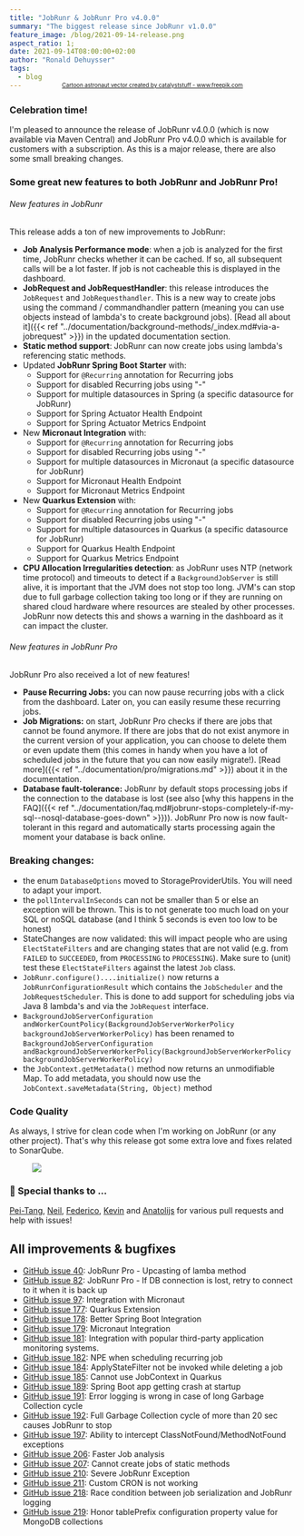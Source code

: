 ```yaml
---
title: "JobRunr & JobRunr Pro v4.0.0"
summary: "The biggest release since JobRunr v1.0.0"
feature_image: /blog/2021-09-14-release.png
aspect_ratio: 1;
date: 2021-09-14T08:00:00+02:00
author: "Ronald Dehuysser"
tags:
  - blog
---
```

<div style="text-align: center;margin: -2em 0 2em;">
<small style="font-size: 70%;"><a href='https://www.freepik.com/vectors/cartoon-astronaut'>Cartoon astronaut vector created by catalyststuff - www.freepik.com</a></small>
</div>

### Celebration time!
I'm pleased to announce the release of JobRunr v4.0.0 (which is now available via Maven Central) and JobRunr Pro v4.0.0 which is available for customers with a subscription. As this is a major release, there are also some small breaking changes.

### Some great new features to both JobRunr and JobRunr Pro!
###### New features in JobRunr
This release adds a ton of new improvements to JobRunr:
- __Job Analysis Performance mode__: when a job is analyzed for the first time, JobRunr checks whether it can be cached. If so, all subsequent calls will be a lot faster. If job is not cacheable this is displayed in the dashboard.
- __JobRequest and JobRequestHandler__: this release introduces the `JobRequest` and `JobRequesthandler`. This is a new way to create jobs using the command / commandhandler pattern (meaning you can use objects instead of lambda's to create background jobs). [Read all about it]({{< ref "../documentation/background-methods/_index.md#via-a-jobrequest" >}}) in the updated documentation section.
- __Static method support__: JobRunr can now create jobs using lambda's referencing static methods. 
- Updated __JobRunr Spring Boot Starter__ with:
  - Support for `@Recurring` annotation for Recurring jobs
  - Support for disabled Recurring jobs using "-"
  - Support for multiple datasources in Spring (a specific datasource for JobRunr)
  - Support for Spring Actuator Health Endpoint
  - Support for Spring Actuator Metrics Endpoint
- New __Micronaut Integration__ with:
  - Support for `@Recurring` annotation for Recurring jobs
  - Support for disabled Recurring jobs using "-"
  - Support for multiple datasources in Micronaut (a specific datasource for JobRunr)
  - Support for Micronaut Health Endpoint
  - Support for Micronaut Metrics Endpoint
- New __Quarkus Extension__ with:
  - Support for `@Recurring` annotation for Recurring jobs
  - Support for disabled Recurring jobs using "-"
  - Support for multiple datasources in Quarkus (a specific datasource for JobRunr)
  - Support for Quarkus Health Endpoint
  - Support for Quarkus Metrics Endpoint
- __CPU Allocation Irregularities detection__: as JobRunr uses NTP (network time protocol) and timeouts to detect if a `BackgroundJobServer` is still alive, it is important that the JVM does not stop too long. JVM's can stop due to full garbage collection taking too long or if they are running on shared cloud hardware where resources are stealed by other processes. JobRunr now detects this and shows a warning in the dashboard as it can impact the cluster.


###### New features in JobRunr Pro
JobRunr Pro also received a lot of new features!
- __Pause Recurring Jobs:__ you can now pause recurring jobs with a click from the dashboard. Later on, you can easily resume these recurring jobs.
- __Job Migrations:__ on start, JobRunr Pro checks if there are jobs that cannot be found anymore. If there are jobs that do not exist anymore in the current version of your application, you can choose to delete them or even update them (this comes in handy when you have a lot of scheduled jobs in the future that you can now easily migrate!). [Read more]({{< ref "../documentation/pro/migrations.md" >}}) about it in the documentation.
- __Database fault-tolerance:__ JobRunr by default stops processing jobs if the connection to the database is lost (see also [why this happens in the FAQ]({{< ref "../documentation/faq.md#jobrunr-stops-completely-if-my-sql--nosql-database-goes-down" >}})). JobRunr Pro now is now fault-tolerant in this regard and automatically starts processing again the moment your database is back online.

### Breaking changes:
- the enum `DatabaseOptions` moved to StorageProviderUtils. You will need to adapt your import.
- the `pollIntervalInSeconds` can not be smaller than 5 or else an exception will be thrown. This is to not generate too much load on your SQL or noSQL database (and I think 5 seconds is even too low to be honest)
- StateChanges are now validated: this will impact people who are using `ElectStateFilters` and are changing states that are not valid (e.g. from `FAILED` to `SUCCEEDED`, from `PROCESSING` to `PROCESSING`). Make sure to (unit) test these `ElectStateFilters` against the latest `Job` class.
- `JobRunr.configure()....initialize()` now returns a `JobRunrConfigurationResult` which contains the `JobScheduler` and the `JobRequestScheduler`. This is done to add support for scheduling jobs via Java 8 lambda's and via the `JobRequest` interface.
- `BackgroundJobServerConfiguration andWorkerCountPolicy(BackgroundJobServerWorkerPolicy backgroundJobServerWorkerPolicy)` has been renamed to `BackgroundJobServerConfiguration andBackgroundJobServerWorkerPolicy(BackgroundJobServerWorkerPolicy backgroundJobServerWorkerPolicy)`
- the `JobContext.getMetadata()` method now returns an unmodifiable Map. To add metadata, you should now use the `JobContext.saveMetadata(String, Object)` method

### Code Quality
As always, I strive for clean code when I'm working on JobRunr (or any other project). That's why this release got some extra love and fixes related to SonarQube.
<figure>
<img src="/blog/2021-07-04-sonarqube.png" class="kg-image">
</figure>

### 👏 Special thanks to ...
[Pei-Tang](https://github.com/tan9), [Neil](https://github.com/neildeng), [Federico](https://github.com/fcavalieri), [Kevin](https://github.com/kfowler) and [Anatolijs](https://github.com/sa1nt) for various pull requests and help with issues!

## All improvements & bugfixes
- [GitHub issue 40](https://github.com/jobrunr/jobrunr/issues/40): JobRunr Pro - Upcasting of lamba method 
- [GitHub issue 82](https://github.com/jobrunr/jobrunr/issues/82): JobRunr Pro - If DB connection is lost, retry to connect to it when it is back up
- [GitHub issue 97](https://github.com/jobrunr/jobrunr/issues/97): Integration with Micronaut
- [GitHub issue 177](https://github.com/jobrunr/jobrunr/issues/177): Quarkus Extension
- [GitHub issue 178](https://github.com/jobrunr/jobrunr/issues/178): Better Spring Boot Integration
- [GitHub issue 179](https://github.com/jobrunr/jobrunr/issues/179): Micronaut Integration
- [GitHub issue 181](https://github.com/jobrunr/jobrunr/issues/181): Integration with popular third-party application monitoring systems.
- [GitHub issue 182](https://github.com/jobrunr/jobrunr/issues/182): NPE when scheduling recurring job
- [GitHub issue 184](https://github.com/jobrunr/jobrunr/issues/184): ApplyStateFilter not be invoked while deleting a job
- [GitHub issue 185](https://github.com/jobrunr/jobrunr/issues/185): Cannot use JobContext in Quarkus
- [GitHub issue 189](https://github.com/jobrunr/jobrunr/issues/189): Spring Boot app getting crash at startup
- [GitHub issue 191](https://github.com/jobrunr/jobrunr/issues/191): Error logging is wrong in case of long Garbage Collection cycle
- [GitHub issue 192](https://github.com/jobrunr/jobrunr/issues/192): Full Garbage Collection cycle of more than 20 sec causes JobRunr to stop
- [GitHub issue 197](https://github.com/jobrunr/jobrunr/issues/197): Ability to intercept ClassNotFound/MethodNotFound exceptions
- [GitHub issue 206](https://github.com/jobrunr/jobrunr/issues/206): Faster Job analysis
- [GitHub issue 207](https://github.com/jobrunr/jobrunr/issues/207): Cannot create jobs of static methods
- [GitHub issue 210](https://github.com/jobrunr/jobrunr/issues/210): Severe JobRunr Exception
- [GitHub issue 211](https://github.com/jobrunr/jobrunr/issues/211): Custom CRON is not working
- [GitHub issue 218](https://github.com/jobrunr/jobrunr/issues/218): Race condition between job serialization and JobRunr logging
- [GitHub issue 219](https://github.com/jobrunr/jobrunr/issues/219): Honor tablePrefix configuration property value for MongoDB collections
